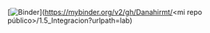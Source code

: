 [![Binder](https://mybinder.org/badge_logo.svg)](https://mybinder.org/v2/gh/Danahirmt/<mi repo público>/1.5_Integracion?urlpath=lab) 
